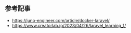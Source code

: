 ## 参考記事

- https://juno-engineer.com/article/docker-laravel/
- https://www.creatorlab.jp/2023/04/26/laravel_learning_1/
